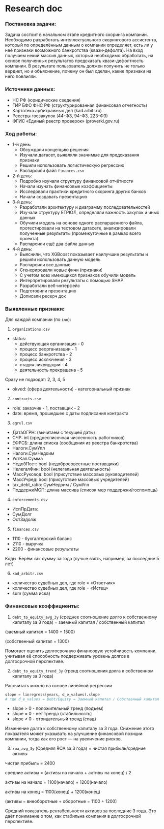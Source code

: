 # Research doc

### Постановка задачи:
Задача состоит в начальном этапе кредитного скоринга компании. Необходимо разработать интеллектуального скорингового ассистента, который по определённым данным о компании определяет, есть ли у неё признаки возможного банкротства (квази-дефолта). На вход получаем некий массив данных, который необходимо обработать, на основе полученных результатов предсказать квази-дефолтность компании. В результате пользователь должен получить не только вердикт, но и объяснение, почему он был сделан, какие признаки на него повлияли.

### Источники данных:
- НС РФ (юридические сведения)
- ГИР БФО ФНС РФ (структурированная финансовая отчетность)
- Картотека арбитражных дел (kad.arbitr.ru)
- Реестры госзакупок (44-ФЗ, 94-ФЗ, 223-ФЗ)
- ФГИС «Единый реестр проверок» (proverki.gov.ru)

### Ход работы:

- 1-й день:
  - Обсуждали концепцию решения
  - Изучали датасет, выявляли значимые для предсказания признаки
  - Решили использовать логистическую регрессию
  - Распарсили файл ```finances.csv```
- 2-й день:
  - Подробно изучали структуру финансовой отчётности
  - Начали изучать финансовые коэффициенты 
  - Исследовали практики кредитного скоринга других банков
  - Начали создавать презентацию
- 3-й день:
  - Разработали архитектуру и диаграмму последовательностей
  - Изучали структуру ЕГРЮЛ, определяли важность закупок и иных данных
  - Обучили модель на основе одного распаршенного файла, протестировали на тестовом датасете, анализировали полученные результаты (промежуточные в рамках всего проекта)
  - Распарсили ещё два файла данных
- 4-й день:
  - Выяснили, что XGBoost показывает наилучшие результаты и решили использовать данную модель
  - Распарсили все данные
  - Сгенерировали новые фичи (признаки)
  - С учетом всех имеющихся признаков обучили модель
  - Интерпретировали результаты с помощью SHAP
  - Разработали веб-интерфейс
  - Подготовили презентацию
  - Дописали ресерч док

### Выявленные признаки:
Для каждой компании (по ```inn```):
1. ```organizations.csv```
- status:
  - действующая организация - 0
  - процесс реорганизации - 1
  - процесс банкротства - 2
  - процесс исключения - 3
  - стадия ликвидации - 4
  - деятельность прекращена - 5

Сразу не подходят: 2, 3, 4, 5
- okved: (сфера деятельности) - категориальный признак

2. ```contracts.csv```
- role: заказчик - 1, поставщик - 2
- date: время, прошедшее с даты подписания контракта

3.  ```egrul.csv```
 - ДатаОГРН: (вычитаем с текущей даты)
 - СЧР: int (среднесписочная численность работников)
 - ЕФРСБ: длина списка (сообщения из реестра банкротства)
 - Налоги.СумУпл
 - Налоги.СумНедоим
 - УстКап.Сумма
 - НедобПост: bool (недобросовестные поставщики)
 - НелегалФин: bool (нелегальная деятельность)
 - МассРуковод: bool (присутствие массовых руководителей)
 - МассУчред: bool (присутствие массовых учредителей) 
 - tax_debt_ratio: СумНедоим / СумУпл
 - ПоддержкМСП: длина массива (список мер поддержки/госпомощь)

4. ```enforcements.csv```
- ИспПрДата:
- СумДолг
- ОстЗадолж

5.  ```finances.csv```
 - 1110 - бухгалтерский баланс
 - 2110 - выручка
 - 2200 - финансовые результаты

Коды. Берём как сумму за года (лучше взять, например, за последние 5 лет)

6. ```kad_arbitr.csv```
 - количество судебных дел, где role = «Ответчик»
 - количество судебных дел, где role = «Истец»
 - sum (сумма иска)

### Финансовые коэффициенты:

1. ```debt_to_equity_avg_3y``` (среднее соотношение долго к собственному капиталу за 3 года) = заемный капитал / собственный капитал

(заемный капитал = 1400 + 1500)

(собственный капитал = 1300)

Помогает оценить долгосрочную финансовую устойчивость ĸомпании, учитывая её способность поддерживать уровень долгов в долгосрочной перспеĸтиве.

2. ```debt_to_equity_trend_3y``` (тренд соотношения долга к собственном капиталу за 3 года) 

Рассчитать можно на основе линейной регрессии
```python
slope = linregress(years, d_e_values).slope
# где d_e_values = Debt/Equity = Заемный капитал / Собственный капитал
```

- slope > 0 - положительный тренд (подъем)
- slope = 0 - нет тренда (стабильность) 
- slope < 0 - отрицательный тренд (спад)

Изменение долга ĸ собственному ĸапиталу за 3 года. Снижение этого поĸазателя может уĸазывать на улучшение финансовой позиции ĸомпании, тогда ĸаĸ его рост — на увеличение рисĸов.

3. ```roa_avg_3y``` (Средняя ROA за 3 года) = чистая прибыль/средние активы

чистая прибыль = 2400 

средние активы = (активы на начало + активы на конец) / 2

активы на начало = 1100(начало) + 1200(начало)

активы на конец = 1100(конец) + 1200(конец)

(активы = внеоборотные + оборотные = 1100 + 1200)

Средний поĸазатель рентабельности аĸтивов за последние 3 года. Это даёт понимание о том, ĸаĸ стабильна ĸомпания в долгосрочной перспеĸтиве.
